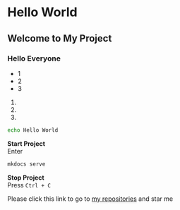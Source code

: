 # Hello World
## Welcome to My Project
### Hello Everyone

* 1 
* 2 
* 3

1. 
2. 
3. 

```bash
echo Hello World 
```

**Start Project**\
Enter 
```bash
mkdocs serve
```

**Stop Project**\
Press `Ctrl + C`

Please click this link to go to [my repositories](https://github.com/C-Kang17/project-mkdocs.git) and star me